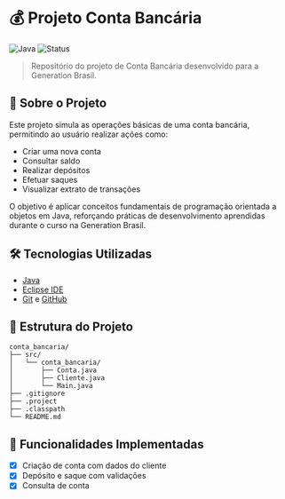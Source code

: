 # 💰 Projeto Conta Bancária

![Java](https://img.shields.io/badge/Java-ED8B00?style=for-the-badge&logo=java&logoColor=white)
![Status](https://img.shields.io/badge/status-em%20desenvolvimento-yellow?style=for-the-badge)

> Repositório do projeto de Conta Bancária desenvolvido para a Generation Brasil.

## 📘 Sobre o Projeto

Este projeto simula as operações básicas de uma conta bancária, permitindo ao usuário realizar ações como:

- Criar uma nova conta
- Consultar saldo
- Realizar depósitos
- Efetuar saques
- Visualizar extrato de transações

O objetivo é aplicar conceitos fundamentais de programação orientada a objetos em Java, reforçando práticas de desenvolvimento aprendidas durante o curso na Generation Brasil.

## 🛠️ Tecnologias Utilizadas

- [Java](https://www.java.com/pt-BR/)
- [Eclipse IDE](https://www.eclipse.org/)
- [Git](https://git-scm.com/) e [GitHub](https://github.com/)

## 📁 Estrutura do Projeto

```
conta_bancaria/
├── src/
│   └── conta_bancaria/
│       ├── Conta.java
│       ├── Cliente.java
│       └── Main.java
├── .gitignore
├── .project
├── .classpath
└── README.md
```

## 📌 Funcionalidades Implementadas

- [x] Criação de conta com dados do cliente
- [x] Depósito e saque com validações
- [x] Consulta de conta
